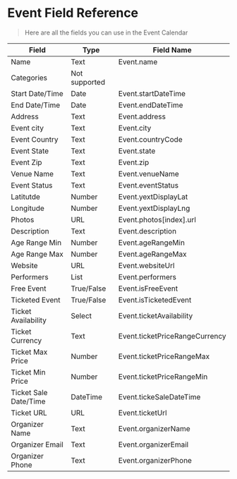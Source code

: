 # Event Field Reference


> Here are all the fields you can use in the Event Calendar


Field 	|	Type	|	Field Name
------- | --------- | ------------
Name	|	Text	|	Event.name
Categories	|	Not supported	| 	
Start Date/Time	|	Date	|	Event.startDateTime
End Date/Time	|	Date	|	Event.endDateTime
Address	|	Text	|	Event.address
Event city	|	Text	|	Event.city
Event Country	|	Text	|	Event.countryCode
Event State	|	Text	|	Event.state
Event Zip	|	Text	|	Event.zip
Venue Name	|	Text	|	Event.venueName
Event Status	|	Text	|	Event.eventStatus
Latitutde	|	Number	|	Event.yextDisplayLat
Longitude	|	Number	|	Event.yextDisplayLng
Photos	|	URL	|	Event.photos[index].url
Description	|	Text	|	Event.description
Age Range Min	|	Number	|	Event.ageRangeMin
Age Range Max	|	Number	|	Event.ageRangeMax
Website	|	URL	|	Event.websiteUrl
Performers	|	List	|	Event.performers
Free Event	|	True/False	|	Event.isFreeEvent
Ticketed Event	|	True/False	|	Event.isTicketedEvent
Ticket Availability	|	Select	|	Event.ticketAvailability
Ticket Currency	|	Text	|	Event.ticketPriceRangeCurrency
Ticket Max Price	|	Number	|	Event.ticketPriceRangeMax
Ticket Min Price	|	Number	|	Event.ticketPriceRangeMin
Ticket Sale Date/Time	|	DateTime	|	Event.tickeSaleDateTime
Ticket URL	|	URL	|	Event.ticketUrl
Organizer Name	|	Text	|	Event.organizerName
Organizer Email	|	Text	|	Event.organizerEmail
Organizer Phone	|	Text	|	Event.organizerPhone